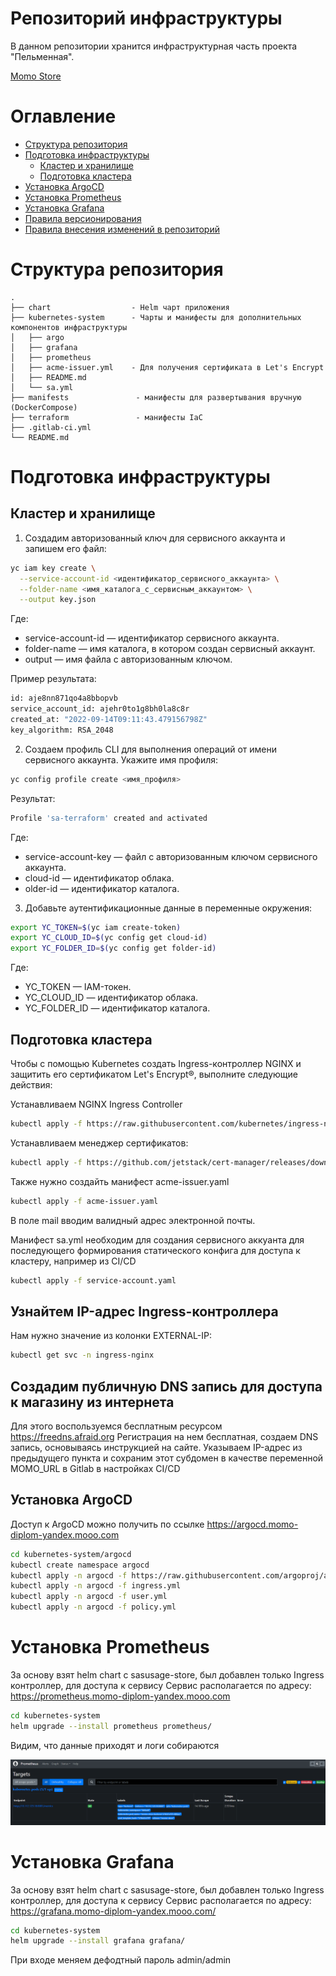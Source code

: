 # Репозиторий инфраструктуры <!-- omit in toc -->

В данном репозитории хранится инфраструктурная часть проекта "Пельменная".

[Momo Store](https://gitlab.praktikum-services.ru/std-018-014/momo-store)

# Оглавление <!-- omit in toc -->

- [Cтруктура репозитория](#cтруктура-репозитория)
- [Подготовка инфраструктуры](#подготовка-инфраструктуры)
  - [Кластер и хранилище](#кластер-и-хранилище)
  - [Подготовка кластера](#подготовка-кластера)
- [Установка ArgoCD](#установка-argocd)
- [Установка Prometheus](#установка-prometheus)
- [Установка Grafana](#установка-grafana)
- [Правила версионирования](#правила-версионирования)
- [Правила внесения изменений в репозиторий](#правила-внесения-изменений-в-репозиторий)


# Cтруктура репозитория

```
.
├── chart                  - Helm чарт приложения
├── kubernetes-system      - Чарты и манифесты для дополнительных компонентов инфраструктуры
│   ├── argo
│   ├── grafana
│   ├── prometheus
│   ├── acme-issuer.yml    - Для получения сертификата в Let's Encrypt
│   ├── README.md
│   └── sa.yml
├── manifests               - манифесты для развертывания вручную (DockerCompose)
├── terraform               - манифесты IaC
├── .gitlab-ci.yml
└── README.md
```

# Подготовка инфраструктуры

## Кластер и хранилище

1. Создадим авторизованный ключ для сервисного аккаунта и запишем его файл:

```bash
yc iam key create \
  --service-account-id <идентификатор_сервисного_аккаунта> \
  --folder-name <имя_каталога_с_сервисным_аккаунтом> \
  --output key.json
```
Где:

  - service-account-id — идентификатор сервисного аккаунта.
  - folder-name — имя каталога, в котором создан сервисный аккаунт.
  - output — имя файла с авторизованным ключом.


Пример результата:

```bash
id: aje8nn871qo4a8bbopvb
service_account_id: ajehr0to1g8bh0la8c8r
created_at: "2022-09-14T09:11:43.479156798Z"
key_algorithm: RSA_2048
```
2. Создаем профиль CLI для выполнения операций от имени сервисного аккаунта. Укажите имя профиля:

```bash
yc config profile create <имя_профиля>
```

Результат:

```bash
Profile 'sa-terraform' created and activated
```

Где:
  - service-account-key — файл с авторизованным ключом сервисного аккаунта.
  - cloud-id — идентификатор облака.
  - older-id — идентификатор каталога.

3. Добавьте аутентификационные данные в переменные окружения:

```bash
export YC_TOKEN=$(yc iam create-token)
export YC_CLOUD_ID=$(yc config get cloud-id)
export YC_FOLDER_ID=$(yc config get folder-id)
```

Где:

  - YC_TOKEN — IAM-токен.
  - YC_CLOUD_ID — идентификатор облака.
  - YC_FOLDER_ID — идентификатор каталога.

## Подготовка кластера

Чтобы с помощью Kubernetes создать Ingress-контроллер NGINX и защитить его сертификатом Let's Encrypt®, выполните следующие действия:

 Устанавливаем NGINX Ingress Controller

```bash
kubectl apply -f https://raw.githubusercontent.com/kubernetes/ingress-nginx/controller-v1.5.1/deploy/static/provider/cloud/deploy.yaml
```

Устанавливаем менеджер сертификатов:

```bash
kubectl apply -f https://github.com/jetstack/cert-manager/releases/download/v1.6.1/cert-manager.yaml
```

Также нужно создайть манифест acme-issuer.yaml

```bash
kubectl apply -f acme-issuer.yaml
```
В поле mail вводим валидный адрес электронной почты. 

Манифест sa.yml необходим для создания сервисного аккуанта для последующего формирования статического конфига для доступа к кластеру, например из CI/CD

```bash
kubectl apply -f service-account.yaml
```

## Узнайтем IP-адрес Ingress-контроллера

Нам нужно значение из колонки EXTERNAL-IP:

```bash
kubectl get svc -n ingress-nginx
```
## Создадим публичную DNS запись для доступа к магазину из интернета

Для этого воспользуемся бесплатным ресурсом https://freedns.afraid.org
Регистрация на нем бесплатная, создаем DNS запись, основываясь инструкцией на сайте.
Указываем IP-адрес из предыдущего пункта и сохраним этот субдомен в качестве переменной MOMO_URL в Gitlab в настройках CI/CD


## Установка ArgoCD

Доступ к ArgoCD можно получить по ссылке https://argocd.momo-diplom-yandex.mooo.com
```bash
cd kubernetes-system/argocd
kubectl create namespace argocd
kubectl apply -n argocd -f https://raw.githubusercontent.com/argoproj/argo-cd/stable/manifests/install.yaml
kubectl apply -n argocd -f ingress.yml
kubectl apply -n argocd -f user.yml
kubectl apply -n argocd -f policy.yml
```
# Установка Prometheus

За основу взят helm chart с sasusage-store, был добавлен только Ingress контроллер, для доступа к сервису
Сервис располагается по адресу: https://prometheus.momo-diplom-yandex.mooo.com

```bash
cd kubernetes-system
helm upgrade --install prometheus prometheus/
```
Видим, что данные приходят и логи собираются

![image.png](./image.png)

# Установка Grafana

За основу взят helm chart с sasusage-store, был добавлен только Ingress контроллер, для доступа к сервису
Сервис располагается по адресу: https://grafana.momo-diplom-yandex.mooo.com/

```bash
cd kubernetes-system
helm upgrade --install grafana grafana/
```
При входе меняем дефодтный пароль admin/admin
